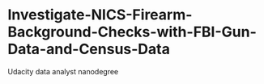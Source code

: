 # Investigate-NICS-Firearm-Background-Checks-with-FBI-Gun-Data-and-Census-Data
Udacity data analyst nanodegree
